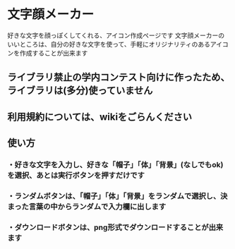 # 文字顔メーカー
好きな文字を顔っぽくしてくれる、アイコン作成ページです
文字顔メーカーのいいところは、自分の好きな文字を使って、手軽にオリジナリティのあるアイコンを作成することが出来ます
## ライブラリ禁止の学内コンテスト向けに作ったため、ライブラリは(多分)使っていません
## 利用規約については、wikiをごらんください
## 使い方
### ・好きな文字を入力し、好きな「帽子」「体」「背景」(なしでもok)を選択、あとは実行ボタンを押すだけです
### ・ランダムボタンは、「帽子」「体」「背景」をランダムで選択し、決まった言葉の中からランダムで入力欄に出します
### ・ダウンロードボタンは、png形式でダウンロードすることが出来ます
